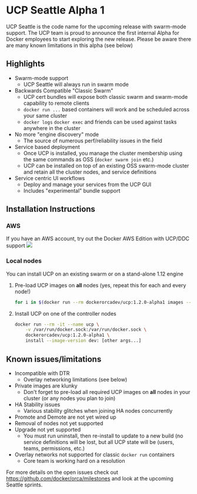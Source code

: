 # UCP Seattle Alpha 1

UCP Seattle is the code name for the upcoming release with swarm-mode
support.  The UCP team is proud to announce the first internal Alpha for
Docker employees to start exploring the new release.  Please be aware
there are many known limitations in this alpha (see below)


## Highlights

* Swarm-mode support
    * UCP Seattle will always run in swarm mode
* Backwards Compatible "Classic Swarm"
    * UCP cert bundles will expose both classic swarm and swarm-mode capability to remote clients
    * `docker run ...` based containers will work and be scheduled across your same cluster
    * `docker logs` `docker exec` and friends can be used against tasks anywhere in the cluster
* No more "engine discovery" mode
    * The source of numerous perf/reliability issues in the field
* Service based deployment
    * Once UCP is installed, you manage the cluster membership using the same commands as OSS (`docker swarm join` etc.)
    * UCP can be installed on top of an existing OSS swarm-mode cluster and retain all the cluster nodes, and service definitions
* Service centric UI workflows
    * Deploy and manage your services from the UCP GUI
    * Includes "experimental" bundle support

## Installation Instructions

### AWS

If you have an AWS account, try out the Docker AWS Edition with UCP/DDC support [<img src=https://s3.amazonaws.com/cloudformation-examples/cloudformation-launch-stack.png>](https://console.aws.amazon.com/cloudformation/home?#/stacks/new?stackName=Docker&templateURL=https://s3.amazonaws.com/docker-for-aws/aws/alpha/aws-v1.12.0-rc3-beta1-ddc.json)



### Local nodes

You can install UCP on an existing swarm or on a stand-alone 1.12 engine

1. Pre-load UCP images on **all** nodes (yes, repeat this for each and every node!)

    ```bash
    for i in $(docker run --rm dockerorcadev/ucp:1.2.0-alpha1 images --list --image-version dev: ) ; do docker pull $i; done
    ```

2. Install UCP on one of the controller nodes

    ```bash
    docker run --rm -it --name ucp \
        -v /var/run/docker.sock:/var/run/docker.sock \
        dockerorcadev/ucp:1.2.0-alpha1 \
        install --image-version dev: [other args...]
    ```


## Known issues/limitations

* Incompatible with DTR
    * Overlay networking limitations (see below)
* Private images are klunky
    * Don't forget to pre-load all required UCP images on **all** nodes in your cluster (or any nodes you plan to join)
* HA Stability issues
    * Various stability glitches when joining HA nodes concurrently
* Promote and Demote are not yet wired up
* Removal of nodes not yet supported
* Upgrade not yet supported
    * You must run uninstall, then re-install to update to a new build (no service definitions will be lost, but all UCP state will be (users, teams, permissions, etc.)
* Overlay networks not supported for classic `docker run` containers
    * Core team is working hard on a resolution

For more details on the open issues check out
https://github.com/docker/orca/milestones and look at the upcoming
Seattle sprints.

